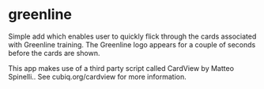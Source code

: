 greenline
=========

Simple add which enables user to quickly flick through the cards associated with Greenline training. 
The Greenline logo appears for a couple of seconds before the cards are shown. 

This app makes use of a third party script called CardView by Matteo Spinelli.. 
See cubiq.org/cardview for more information.
